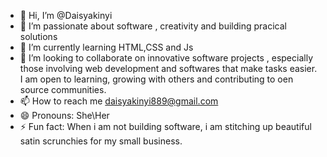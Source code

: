- 👋 Hi, I’m @Daisyakinyi
- 👀 I’m passionate about software , creativity and building pracical solutions
- 🌱 I’m currently learning HTML,CSS and Js
- 💞️ I’m looking to collaborate on innovative software projects , especially those involving web development and softwares that make tasks easier. I am open to learning, growing with others and contributing to oen source communities.
- 📫 How to reach me daisyakinyi889@gmail.com
- 😄 Pronouns: She\Her
- ⚡ Fun fact: When i am not building software, i am stitching up beautiful satin scrunchies for my small business.

<!---
Daisyakinyi889/Daisyakinyi889 is a ✨ special ✨ repository because its `README.md` (this file) appears on your GitHub profile.
You can click the Preview link to take a look at your changes.
--->
